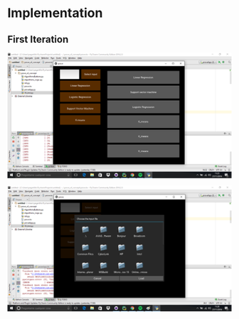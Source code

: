 Implementation
==============

First Iteration
---------------

![Early "static" interface](graphs/early_interface.png)

![File chooser](graphs/filechooser.png)


